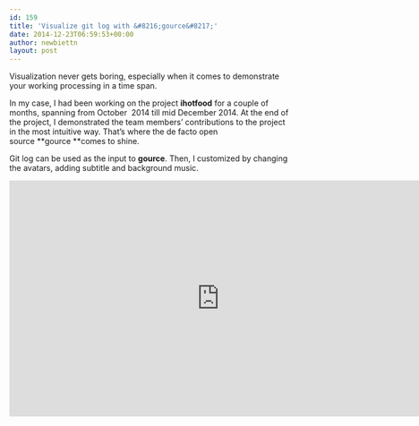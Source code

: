 ```yaml
---
id: 159
title: 'Visualize git log with &#8216;gource&#8217;'
date: 2014-12-23T06:59:53+00:00
author: newbiettn
layout: post
---
```

Visualization never gets boring, especially when it comes to demonstrate your working processing in a time span.

In my case, I had been working on the project **ihotfood** for a couple of months, spanning from October  2014 till mid December 2014. At the end of the project, I demonstrated the team members&#8217; contributions to the project in the most intuitive way. That&#8217;s where the de facto open source **gource **comes to shine.

Git log can be used as the input to **gource**. Then, I customized by changing the avatars, adding subtitle and background music.

<iframe width="750" height="422" src="https://www.youtube.com/embed/DBt8ToWJgaw" frameborder="0" allowfullscreen="allowfullscreen"></iframe>
